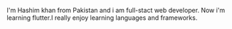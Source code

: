 I'm Hashim khan from Pakistan and i am full-stact web developer.
Now i'm learning flutter.I really enjoy learning languages and frameworks.
